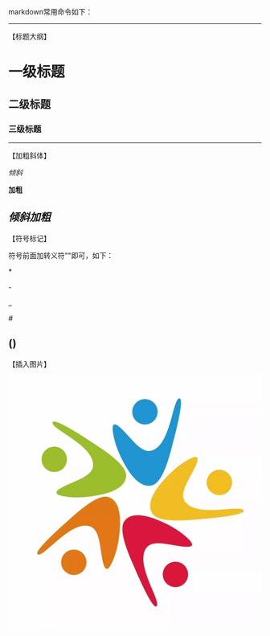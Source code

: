 markdown常用命令如下：
***
【标题大纲】

# 一级标题
## 二级标题
### 三级标题
---
【加粗斜体】

*倾斜*

**加粗**

***倾斜加粗***
---
【符号标记】

符号前面加转义符"\"即可，如下：

\*

\-

\_

\#

\()
---
【插入图片】

![test](/timg5.png)
